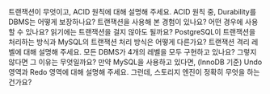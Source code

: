 트랜잭션이 무엇이고, ACID 원칙에 대해 설명해 주세요.
ACID 원칙 중, Durability를 DBMS는 어떻게 보장하나요?
트랜잭션을 사용해 본 경험이 있나요? 어떤 경우에 사용할 수 있나요?
읽기에는 트랜잭션을 걸지 않아도 될까요?
PostgreSQL이 트랜잭션을 처리하는 방식과 MySQL의 트랜잭션 처리 방식은 어떻게 다른가요?
트랜잭션 격리 레벨에 대해 설명해 주세요.
모든 DBMS가 4개의 레벨을 모두 구현하고 있나요? 그렇지 않다면 그 이유는 무엇일까요?
만약 MySQL을 사용하고 있다면, (InnoDB 기준) Undo 영역과 Redo 영역에 대해 설명해 주세요.
그런데, 스토리지 엔진이 정확히 무엇을 하는 건가요?